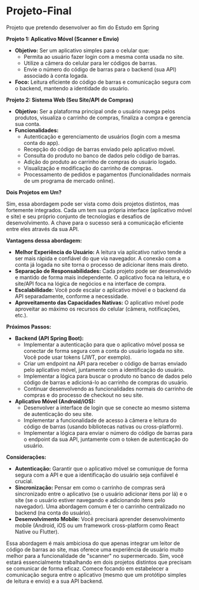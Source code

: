 # Projeto-Final
Projeto que pretendo desenvolver ao fim do Estudo em Spring

**Projeto 1: Aplicativo Móvel (Scanner e Envio)**

* **Objetivo:** Ser um aplicativo simples para o celular que:
    * Permita ao usuário fazer login com a mesma conta usada no site.
    * Utilize a câmera do celular para ler códigos de barras.
    * Envie o número do código de barras para o backend (sua API) associado à conta logada.
* **Foco:** Leitura eficiente do código de barras e comunicação segura com o backend, mantendo a identidade do usuário.

**Projeto 2: Sistema Web (Seu Site/API de Compras)**

* **Objetivo:** Ser a plataforma principal onde o usuário navega pelos produtos, visualiza o carrinho de compras, finaliza a compra e gerencia sua conta.
* **Funcionalidades:**
    * Autenticação e gerenciamento de usuários (login com a mesma conta do app).
    * Recepção do código de barras enviado pelo aplicativo móvel.
    * Consulta do produto no banco de dados pelo código de barras.
    * Adição do produto ao carrinho de compras do usuário logado.
    * Visualização e modificação do carrinho de compras.
    * Processamento de pedidos e pagamentos (funcionalidades normais de um programa de mercado online).

**Dois Projetos em Um?**

Sim, essa abordagem pode ser vista como dois projetos distintos, mas fortemente integrados. Cada um tem sua própria interface (aplicativo móvel e site) e seu próprio conjunto de tecnologias e desafios de desenvolvimento. A chave para o sucesso será a comunicação eficiente entre eles através da sua API.

**Vantagens dessa abordagem:**

* **Melhor Experiência do Usuário:** A leitura via aplicativo nativo tende a ser mais rápida e confiável do que via navegador. A conexão com a conta já logada no site torna o processo de adicionar itens mais direto.
* **Separação de Responsabilidades:** Cada projeto pode ser desenvolvido e mantido de forma mais independente. O aplicativo foca na leitura, e o site/API foca na lógica de negócios e na interface de compra.
* **Escalabilidade:** Você pode escalar o aplicativo móvel e o backend da API separadamente, conforme a necessidade.
* **Aproveitamento das Capacidades Nativas:** O aplicativo móvel pode aproveitar ao máximo os recursos do celular (câmera, notificações, etc.).

**Próximos Passos:**

* **Backend (API Spring Boot):**
    * Implementar a autenticação para que o aplicativo móvel possa se conectar de forma segura com a conta do usuário logada no site. Você pode usar tokens (JWT, por exemplo).
    * Criar um endpoint na API para receber o código de barras enviado pelo aplicativo móvel, juntamente com a identificação do usuário.
    * Implementar a lógica para buscar o produto no banco de dados pelo código de barras e adicioná-lo ao carrinho de compras do usuário.
    * Continuar desenvolvendo as funcionalidades normais do carrinho de compras e do processo de checkout no seu site.
* **Aplicativo Móvel (Android/iOS):**
    * Desenvolver a interface de login que se conecte ao mesmo sistema de autenticação do seu site.
    * Implementar a funcionalidade de acesso à câmera e leitura do código de barras (usando bibliotecas nativas ou cross-platform).
    * Implementar a lógica para enviar o número do código de barras para o endpoint da sua API, juntamente com o token de autenticação do usuário.

**Considerações:**

* **Autenticação:** Garantir que o aplicativo móvel se comunique de forma segura com a API e que a identificação do usuário seja confiável é crucial.
* **Sincronização:** Pensar em como o carrinho de compras será sincronizado entre o aplicativo (se o usuário adicionar itens por lá) e o site (se o usuário estiver navegando e adicionando itens pelo navegador). Uma abordagem comum é ter o carrinho centralizado no backend (na conta do usuário).
* **Desenvolvimento Mobile:** Você precisará aprender desenvolvimento mobile (Android, iOS ou um framework cross-platform como React Native ou Flutter).

Essa abordagem é mais ambiciosa do que apenas integrar um leitor de código de barras ao site, mas oferece uma experiência de usuário muito melhor para a funcionalidade de "scanner" no supermercado. Sim, você estará essencialmente trabalhando em dois projetos distintos que precisam se comunicar de forma eficaz. Comece focando em estabelecer a comunicação segura entre o aplicativo (mesmo que um protótipo simples de leitura e envio) e a sua API backend.
